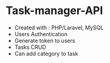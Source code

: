 # Task-manager-API

-	Created with : PHP/Laravel, MySQL
-	Users Authentication
-	Generate token to users
-	Tasks CRUD
-	Can add category to task 
